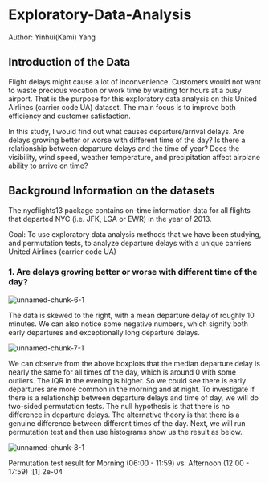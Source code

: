 # Exploratory-Data-Analysis

Author: Yinhui(Kami) Yang

## Introduction of the Data

Flight delays might cause a lot of inconvenience. Customers would not want to waste precious vocation or work time by waiting for hours at a busy airport. That is the purpose for this exploratory data analysis on this United Airlines (carrier code UA) dataset. The main focus is to improve both efficiency and customer satisfaction.

In this study, I would find out what causes departure/arrival delays. Are delays growing better or worse with different time of the day? Is there a relationship between departure delays and the time of year? Does the visibility, wind speed, weather temperature, and precipitation affect airplane ability to arrive on time?

## Background Information on the datasets

The nycflights13 package contains on-time information data for all flights that departed NYC (i.e. JFK, LGA or EWR) in the year of 2013.

Goal: To use exploratory data analysis methods that we have been studying, and permutation tests, to analyze departure delays with a unique carriers United Airlines (carrier code UA)

### 1. Are delays growing better or worse with different time of the day?

![unnamed-chunk-6-1](https://user-images.githubusercontent.com/81647911/212738780-23f6bf4b-da65-4e14-bfee-7e3974e93834.png)

The data is skewed to the right, with a mean departure delay of roughly 10 minutes. We can also notice some negative numbers, which signify both early departures and exceptionally long departure delays.

![unnamed-chunk-7-1](https://user-images.githubusercontent.com/81647911/212738865-04605ec6-3012-4e18-b199-963bbb013989.png)

We can observe from the above boxplots that the median departure delay is nearly the same for all times of the day, which is around 0 with some outliers. The IQR in the evening is higher. So we could see there is early departures are more common in the morning and at night. To investigate if there is a relationship between departure delays and time of day, we will do two-sided permutation tests. The null hypothesis is that there is no difference in departure delays. The alternative theory is that there is a genuine difference between different times of the day. Next, we will run permutation test and then use histograms show us the result as below.

![unnamed-chunk-8-1](https://user-images.githubusercontent.com/81647911/212739002-045d350e-565a-4637-9dce-749387ff1e13.png)

Permutation test result for Morning (06:00 - 11:59)  vs. Afternoon (12:00 - 17:59) :[1] 2e-04

